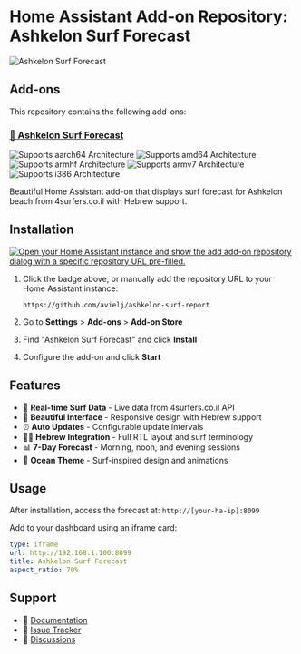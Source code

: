 # Home Assistant Add-on Repository: Ashkelon Surf Forecast

![Ashkelon Surf Forecast](https://raw.githubusercontent.com/avielj/ashkelon-surf-report/main/.github/assets/addon-banner.png)

## Add-ons

This repository contains the following add-ons:

### [🌊 Ashkelon Surf Forecast](./ashkelon-surf-forecast)

![Supports aarch64 Architecture][aarch64-shield]
![Supports amd64 Architecture][amd64-shield]
![Supports armhf Architecture][armhf-shield]
![Supports armv7 Architecture][armv7-shield]
![Supports i386 Architecture][i386-shield]

Beautiful Home Assistant add-on that displays surf forecast for Ashkelon beach from 4surfers.co.il with Hebrew support.

## Installation

[![Open your Home Assistant instance and show the add add-on repository dialog with a specific repository URL pre-filled.](https://my.home-assistant.io/badges/supervisor_add_addon_repository.svg)](https://my.home-assistant.io/redirect/supervisor_add_addon_repository/?repository_url=https%3A%2F%2Fgithub.com%2Favielj%2Fashkelon-surf-report)

1. Click the badge above, or manually add the repository URL to your Home Assistant instance:
   ```
   https://github.com/avielj/ashkelon-surf-report
   ```

2. Go to **Settings** > **Add-ons** > **Add-on Store**
3. Find "Ashkelon Surf Forecast" and click **Install**
4. Configure the add-on and click **Start**

## Features

- 🌊 **Real-time Surf Data** - Live data from 4surfers.co.il API
- 📱 **Beautiful Interface** - Responsive design with Hebrew support  
- ⏰ **Auto Updates** - Configurable update intervals
- 🏄‍♂️ **Hebrew Integration** - Full RTL layout and surf terminology
- 📊 **7-Day Forecast** - Morning, noon, and evening sessions
- 🎨 **Ocean Theme** - Surf-inspired design and animations

## Usage

After installation, access the forecast at: `http://[your-ha-ip]:8099`

Add to your dashboard using an iframe card:

```yaml
type: iframe
url: http://192.168.1.100:8099
title: Ashkelon Surf Forecast
aspect_ratio: 70%
```

## Support

- 📖 [Documentation](https://github.com/avielj/ashkelon-surf-report)
- 🐛 [Issue Tracker](https://github.com/avielj/ashkelon-surf-report/issues)
- 💬 [Discussions](https://github.com/avielj/ashkelon-surf-report/discussions)

[aarch64-shield]: https://img.shields.io/badge/aarch64-yes-green.svg
[amd64-shield]: https://img.shields.io/badge/amd64-yes-green.svg
[armhf-shield]: https://img.shields.io/badge/armhf-yes-green.svg
[armv7-shield]: https://img.shields.io/badge/armv7-yes-green.svg
[i386-shield]: https://img.shields.io/badge/i386-yes-green.svg